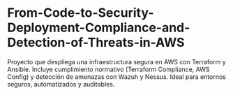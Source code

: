 # From-Code-to-Security-Deployment-Compliance-and-Detection-of-Threats-in-AWS
Proyecto que despliega una infraestructura segura en AWS con Terraform y Ansible. Incluye cumplimiento normativo (Terraform Compliance, AWS Config) y detección de amenazas con Wazuh y Nessus. Ideal para entornos seguros, automatizados y auditables.
